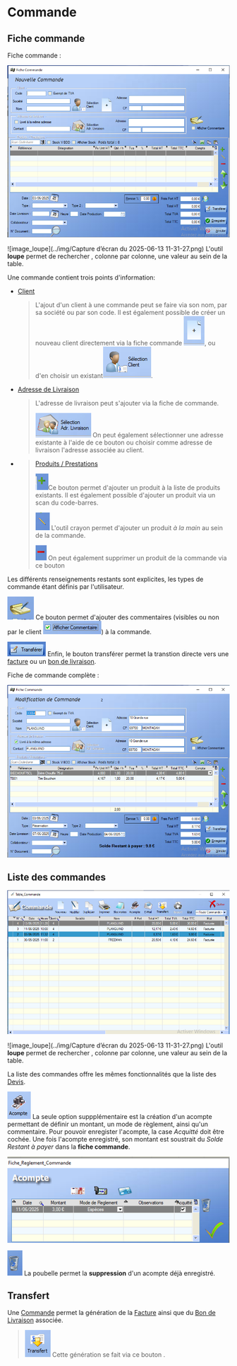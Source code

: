 # Commande



## Fiche commande



Fiche commande :

![image-20250603105510828](../img/image-20250603105510828.png)



![image_loupe](../img/Capture d’écran du 2025-06-13 11-31-27.png)  L'outil **loupe** permet de rechercher , colonne par colonne, une valeur au sein de la table.



Une commande contient trois points d'information:

- [Client](../client/ficheClient.md)

  > L'ajout d'un client à une commande peut se faire via son nom, par sa société ou par son code. Il est également possible de créer un nouveau client directement via la fiche commande ![image-20250604144711878](../img/image-20250604144711878.png), ou d'en choisir un existant![image-20250604144652728](../img/image-20250604144652728.png).

- [Adresse de Livraison](../client/listeClients.md#adresse-de-livraison)

  > L'adresse de livraison peut s'ajouter via la fiche de commande. 
  >
  > ![image-20250604145826593](../img/image-20250604145826593.png) On peut également sélectionner une adresse existante à l'aide de ce bouton ou choisir comme adresse de livraison l'adresse associée au client.

- > [Produits / Prestations]()
  >
  >  ![image-20250604144949399](../img/image-20250604144949399.png)Ce bouton permet d'ajouter un produit à la liste de produits existants. Il est également possible d'ajouter un produit via un scan du code-barres.
  >
  >  ![image-20250603112458622](../img/image-20250603112458622.png)  L'outil crayon permet d'ajouter un produit _à la main_ au sein de la commande.
  >
  >  ![image-20250604145042284](../img/image-20250604145042284.png) On peut également supprimer un produit de la commande via ce bouton 

Les différents renseignements restants sont explicites, les types de commande étant définis par l'utilisateur.



![image-20250604150125607](../img/image-20250604150125607.png) Ce bouton permet d'ajouter des commentaires (visibles ou non par le client ![image-20250604145703079](../img/image-20250604145703079.png)) à la commande.



![image-20250603112922121](../img/image-20250603112922121.png)  Enfin, le bouton transférer permet la transtion directe vers une [facture](facture.md) ou un [bon de livraison](bdl.md).

Fiche de commande complète :

![image-20250603113655622](../img/image-20250603113655622.png)





## Liste des commandes

![image-20250613114348164](../img/image-20250613114348164.png)

![image_loupe](../img/Capture d’écran du 2025-06-13 11-31-27.png)  L'outil **loupe** permet de rechercher , colonne par colonne, une valeur au sein de la table.

La liste des commandes offre les mêmes fonctionnalités que la liste des [Devis](devis.md). 

![image-20250611102333377](../img/image-20250611102333377.png) La seule option suppplémentaire est la création d'un acompte  permettant de définir un montant, un mode de règlement, ainsi qu'un commentaire. Pour pouvoir enregister l'acompte, la case _Acquitté_ doit être cochée. Une fois l'acompte enregistré, son montant est soustrait du _Solde Restant à payer_ dans la **fiche commande**.

![image-20250611102805070](../img/image-20250611102805070.png)



![image-20250611102952230](../img/image-20250611102952230.png) La poubelle permet la **suppression** d'un acompte déjà enregistré.





## Transfert

Une [Commande](commande.md) permet la génération de la [Facture](facture.md) ainsi que du [Bon de Livraison](bdl.md) associée.

> ![image-20250611111831437](../img/image-20250611111831437.png)  Cette génération se fait via ce bouton .

